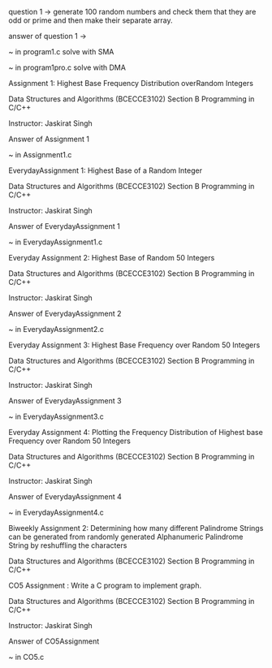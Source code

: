question 1 ->
generate 100 random numbers and check them that they are odd or prime and then make their separate array.

answer of question 1 ->

~ in program1.c solve with SMA

~ in program1pro.c solve with DMA







Assignment 1: Highest Base Frequency Distribution overRandom Integers

Data Structures and Algorithms (BCECCE3102)
Section B Programming in C/C++ 

Instructor: Jaskirat Singh

Answer of Assignment 1 

~ in Assignment1.c


EverydayAssignment 1: Highest Base of a Random Integer

Data Structures and Algorithms (BCECCE3102)
Section B Programming in C/C++

Instructor: Jaskirat Singh

Answer of EverydayAssignment 1 

~ in EverydayAssignment1.c


Everyday Assignment 2: Highest Base of Random 50 Integers

Data Structures and Algorithms (BCECCE3102)
Section B Programming in C/C++ 

Instructor: Jaskirat Singh

Answer of EverydayAssignment 2

~ in EverydayAssignment2.c


Everyday Assignment 3: Highest Base Frequency over Random 50 Integers

Data Structures and Algorithms (BCECCE3102)
Section B Programming in C/C++ 

Instructor: Jaskirat Singh

Answer of EverydayAssignment 3

~ in EverydayAssignment3.c


Everyday Assignment 4: Plotting the Frequency Distribution of Highest base Frequency over Random 50 Integers

Data Structures and Algorithms (BCECCE3102)
Section B Programming in C/C++ 

Instructor: Jaskirat Singh

Answer of EverydayAssignment 4

~ in EverydayAssignment4.c


Biweekly Assignment 2: Determining how many different Palindrome Strings can be generated from randomly generated Alphanumeric Palindrome String by reshuffling the characters

Data Structures and Algorithms (BCECCE3102)
Section B Programming in C/C++ 

CO5 Assignment : Write a C program to implement graph.

Data Structures and Algorithms (BCECCE3102)
Section B Programming in C/C++ 

Instructor: Jaskirat Singh

Answer of CO5Assignment

~ in CO5.c
